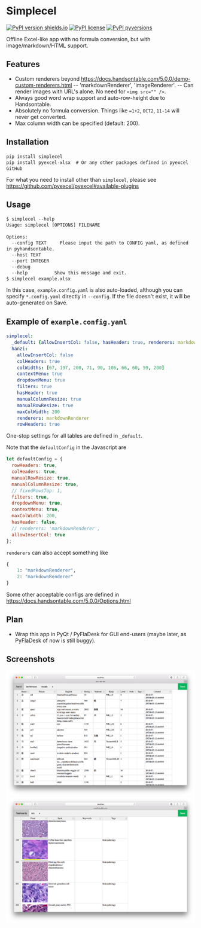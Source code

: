 # Simplecel

[![PyPI version shields.io](https://img.shields.io/pypi/v/simplecel.svg)](https://pypi.python.org/pypi/simplecel/)
[![PyPI license](https://img.shields.io/pypi/l/simplecel.svg)](https://pypi.python.org/pypi/simplecel/)
[![PyPI pyversions](https://img.shields.io/pypi/pyversions/simplecel.svg)](https://pypi.python.org/pypi/simplecel/)

Offline Excel-like app with no formula conversion, but with image/markdown/HTML support.

## Features

- Custom renderers beyond https://docs.handsontable.com/5.0.0/demo-custom-renderers.html -- 'markdownRenderer', 'imageRenderer'. -- Can render images with URL's alone. No need for `<img src="" />`.
- Always good word wrap support and auto-row-height due to Handsontable.
- Absolutely no formula conversion. Things like `=1+2`, `OCT2`, `11-14` will never get converted.
- Max column width can be specified (default: 200).

## Installation

```commandline
pip install simplecel
pip install pyexcel-xlsx  # Or any other packages defined in pyexcel GitHub
```

For what you need to install other than `simplecel`, please see https://github.com/pyexcel/pyexcel#available-plugins

## Usage

```commandline
$ simplecel --help
Usage: simplecel [OPTIONS] FILENAME

Options:
  --config TEXT     Please input the path to CONFIG yaml, as defined in pyhandsontable.
  --host TEXT
  --port INTEGER
  --debug
  --help          Show this message and exit.
$ simplecel example.xlsx
```

In this case, `example.config.yaml` is also auto-loaded, although you can specify `*.config.yaml` directly in `--config`. If the file doesn't exist, it will be auto-generated on Save.

## Example of `example.config.yaml`

```yaml
simplecel:
  _default: {allowInsertCol: false, hasHeader: true, renderers: markdownRenderer}
  hanzi:
    allowInsertCol: false
    colHeaders: true
    colWidths: [67, 197, 200, 71, 90, 106, 66, 60, 59, 200]
    contextMenu: true
    dropdownMenu: true
    filters: true
    hasHeader: true
    manualColumnResize: true
    manualRowResize: true
    maxColWidth: 200
    renderers: markdownRenderer
    rowHeaders: true
```

One-stop settings for all tables are defined in `_default`.

Note that the `defaultConfig` in the Javascript are

```javascript
let defaultConfig = {
  rowHeaders: true,
  colHeaders: true,
  manualRowResize: true,
  manualColumnResize: true,
  // fixedRowsTop: 1,
  filters: true,
  dropdownMenu: true,
  contextMenu: true,
  maxColWidth: 200,
  hasHeader: false,
  // renderers: 'markdownRenderer',
  allowInsertCol: true
};
```

`renderers` can also accept something like

```python
{
    1: "markdownRenderer",
    2: "markdownRenderer"
}
```

Some other acceptable configs are defined in https://docs.handsontable.com/5.0.0/Options.html

## Plan

- Wrap this app in PyQt / PyFlaDesk for GUI end-users (maybe later, as PyFlaDesk of now is still buggy).

## Screenshots

<img src="https://raw.githubusercontent.com/patarapolw/simplecel/master/screenshots/0.png" />
<img src="https://raw.githubusercontent.com/patarapolw/simplecel/master/screenshots/1.png" />
